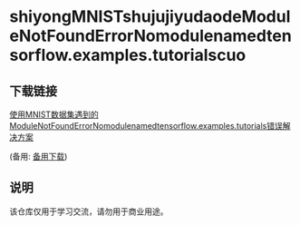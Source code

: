 # shiyongMNISTshujujiyudaodeModuleNotFoundErrorNomodulenamedtensorflow.examples.tutorialscuo

## 下载链接
[使用MNIST数据集遇到的ModuleNotFoundErrorNomodulenamedtensorflow.examples.tutorials错误解决方案](https://pan.quark.cn/s/d31b1b21d0cf) 

(备用: [备用下载](https://pan.baidu.com/s/1tZ_hIK3QJ4QiyiE2w_tgyw?pwd=1234))

## 说明

该仓库仅用于学习交流，请勿用于商业用途。
